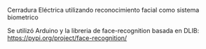 Cerradura Eléctrica utilizando reconocimiento facial como sistema biometrico

Se utilizó Arduino y la libreria de face-recognition basada en DLIB: https://pypi.org/project/face-recognition/
